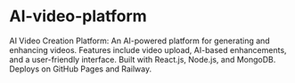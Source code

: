 # AI-video-platform
AI Video Creation Platform: An AI-powered platform for generating and enhancing videos. Features include video upload, AI-based enhancements, and a user-friendly interface. Built with React.js, Node.js, and MongoDB. Deploys on GitHub Pages and Railway.
